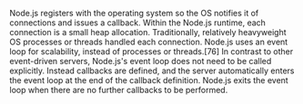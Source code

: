 Node.js registers with the operating system so the OS notifies it of connections and issues a callback. Within the Node.js runtime, each connection is a small heap allocation. Traditionally, relatively heavyweight OS processes or threads handled each connection. Node.js uses an event loop for scalability, instead of processes or threads.[76] In contrast to other event-driven servers, Node.js's event loop does not need to be called explicitly. Instead callbacks are defined, and the server automatically enters the event loop at the end of the callback definition. Node.js exits the event loop when there are no further callbacks to be performed.